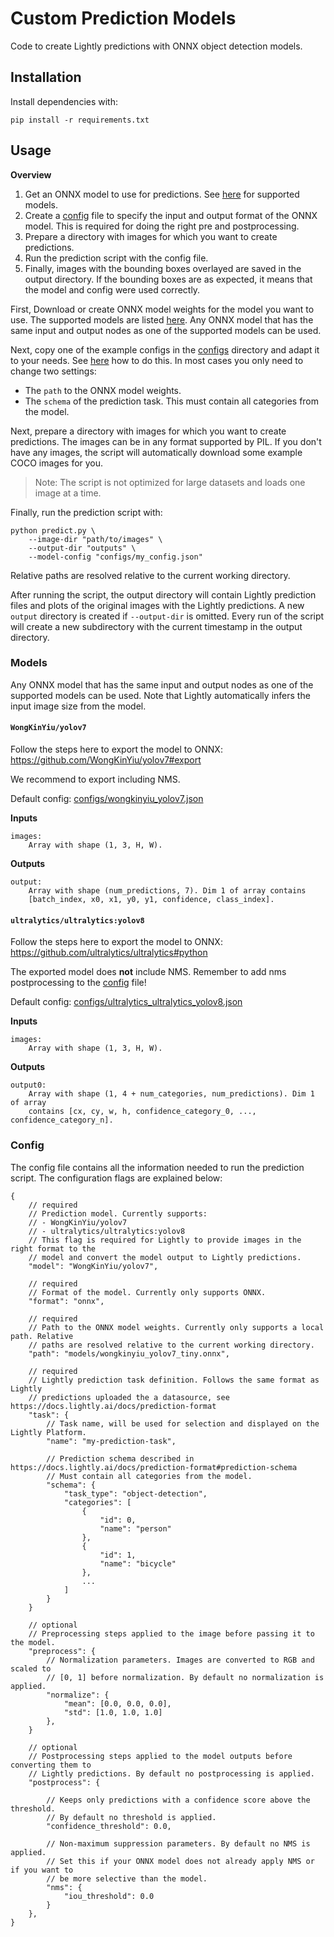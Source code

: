 # Custom Prediction Models

Code to create Lightly predictions with ONNX object detection models.


## Installation
Install dependencies with:
```
pip install -r requirements.txt
```


## Usage

**Overview**

1. Get an ONNX model to use for predictions. See [here](#models) for supported models.
2. Create a [config](#config) file to specify the input and output format of the ONNX
    model. This is required for doing the right pre and postprocessing.
3. Prepare a directory with images for which you want to create predictions.
4. Run the prediction script with the config file.
5. Finally, images with the bounding boxes overlayed are saved in the output directory.
    If the bounding boxes are as expected, it means that the model and config were used
    correctly.

First, Download or create ONNX model weights for the model you want to use. The
supported models are listed [here](#models). Any ONNX model that has the same input and
output nodes as one of the supported models can be used.

Next, copy one of the example configs in the [configs](configs) directory and adapt it
to your needs. See [here](#config) how to do this. In most cases you only need to change
two settings:
* The `path` to the ONNX model weights.
* The `schema` of the prediction task. This must contain all categories from the model.

Next, prepare a directory with images for which you want to create predictions. The
images can be in any format supported by PIL. If you don't have any images, the script
will automatically download some example COCO images for you.
> Note: The script is not optimized for large datasets and loads one image at a time.

Finally, run the prediction script with:
```
python predict.py \
    --image-dir "path/to/images" \
    --output-dir "outputs" \
    --model-config "configs/my_config.json"
```

Relative paths are resolved relative to the current working directory.

After running the script, the output directory will contain Lightly prediction files and
plots of the original images with the Lightly predictions. A new `output` directory is
created if `--output-dir` is omitted. Every run of the script will create a new
subdirectory with the current timestamp in the output directory.


### Models

Any ONNX model that has the same input and output nodes as one of the supported models
can be used. Note that Lightly automatically infers the input image size from the model.


#### `WongKinYiu/yolov7`

Follow the steps here to export the model to ONNX: https://github.com/WongKinYiu/yolov7#export

We recommend to export including NMS.

Default config: [configs/wongkinyiu_yolov7.json](configs/wongkinyiu_yolov7.json)


**Inputs**
```
images:
    Array with shape (1, 3, H, W).
```

**Outputs**
```
output:
    Array with shape (num_predictions, 7). Dim 1 of array contains
    [batch_index, x0, x1, y0, y1, confidence, class_index].
```

#### `ultralytics/ultralytics:yolov8`

Follow the steps here to export the model to ONNX: https://github.com/ultralytics/ultralytics#python

The exported model does **not** include NMS. Remember to add nms postprocessing to the
[config](#config) file!

Default config: [configs/ultralytics_ultralytics_yolov8.json](configs/ultralytics_ultralytics_yolov8.json)

**Inputs**
```
images:
    Array with shape (1, 3, H, W).
```
**Outputs**
```
output0:
    Array with shape (1, 4 + num_categories, num_predictions). Dim 1 of array
    contains [cx, cy, w, h, confidence_category_0, ..., confidence_category_n].
```


### Config

The config file contains all the information needed to run the prediction script. The
configuration flags are explained below:
```json5
{
    // required
    // Prediction model. Currently supports:
    // - WongKinYiu/yolov7
    // - ultralytics/ultralytics:yolov8
    // This flag is required for Lightly to provide images in the right format to the
    // model and convert the model output to Lightly predictions.
    "model": "WongKinYiu/yolov7",

    // required
    // Format of the model. Currently only supports ONNX.
    "format": "onnx",

    // required
    // Path to the ONNX model weights. Currently only supports a local path. Relative 
    // paths are resolved relative to the current working directory.
    "path": "models/wongkinyiu_yolov7_tiny.onnx",

    // required
    // Lightly prediction task definition. Follows the same format as Lightly
    // predictions uploaded the a datasource, see https://docs.lightly.ai/docs/prediction-format
    "task": {
        // Task name, will be used for selection and displayed on the Lightly Platform.
        "name": "my-prediction-task",

        // Prediction schema described in https://docs.lightly.ai/docs/prediction-format#prediction-schema
        // Must contain all categories from the model.
        "schema": {
            "task_type": "object-detection",
            "categories": [
                {
                    "id": 0,
                    "name": "person"
                },
                {
                    "id": 1,
                    "name": "bicycle"
                },
                ...
            ]
        }
    }

    // optional
    // Preprocessing steps applied to the image before passing it to the model.
    "preprocess": {
        // Normalization parameters. Images are converted to RGB and scaled to
        // [0, 1] before normalization. By default no normalization is applied.
        "normalize": {
            "mean": [0.0, 0.0, 0.0],
            "std": [1.0, 1.0, 1.0]
        },
    }

    // optional
    // Postprocessing steps applied to the model outputs before converting them to
    // Lightly predictions. By default no postprocessing is applied.
    "postprocess": {

        // Keeps only predictions with a confidence score above the threshold.
        // By default no threshold is applied.
        "confidence_threshold": 0.0,

        // Non-maximum suppression parameters. By default no NMS is applied.
        // Set this if your ONNX model does not already apply NMS or if you want to
        // be more selective than the model.
        "nms": {
            "iou_threshold": 0.0
        }
    },
}
```